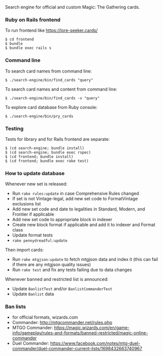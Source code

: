 Search engine for official and custom Magic: The Gathering cards.

### Ruby on Rails frontend

To run frontend like https://lore-seeker.cards/

    $ cd frontend
    $ bundle
    $ bundle exec rails s

### Command line

To search card names from command line:

    $ ./search-engine/bin/find_cards "query"

To search card names and content from command line:

    $ ./search-engine/bin/find_cards -v "query"

To explore card database from Ruby console:

    $ ./search-engine/bin/pry_cards

### Testing

Tests for library and for Rails frontend are separate:

    $ (cd search-engine; bundle install)
    $ (cd search-engine; bundle exec rspec)
    $ (cd frontend; bundle install)
    $ (cd frontend; bundle exec rake test)

### How to update database

Whenever new set is released:

* Run `rake rules:update` in case Comprehensive Rules changed
* If set is not Vintage-legal, add new set code to FormatVintage exclusions list
* Add new set code and date to legalities in Standard, Modern, and Frontier if applicable
* Add new set code to appropriate block in indexer
* Create new block format if applicable and add it to indexer and Format class
* Update format tests
* `rake pennydreadful:update`

Then import cards:

* Run `rake mtgjson:update` to fetch mtgjson data and index it
  (this can fail if there are any mtgjson quality issues)
* Run `rake test` and fix any tests failing due to data changes

Whenever banned and restricted list is announced:

* Update `BanlistTest` and/or `BanlistCommanderTest`
* Update `Banlist` data

### Ban lists

* for official formats, wizards.com
* Commander: http://mtgcommander.net/rules.php
* MTGO Commander: https://magic.wizards.com/en/game-info/gameplay/rules-and-formats/banned-restricted/magic-online-commander
* Duel Commander: https://www.facebook.com/notes/mtg-duel-commander/duel-commander-current-lists/1698432663740967
